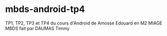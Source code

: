 # mbds-android-tp4
TP1, TP2, TP3 et TP4 du cours d'Android de Amosse Edouard en M2 MIAGE MBDS fait par DAUMAS Timmy
